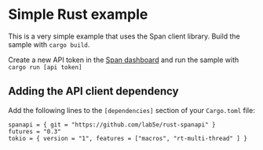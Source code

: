 # Simple Rust example

This is a very simple example that uses the Span client library. Build the sample with
`cargo build`.

Create a new API token in the [Span dashboard](https://span.lab5e.com/) and run 
the sample with `cargo run [api token]`

## Adding the API client dependency

Add the following lines to the `[dependencies]`  section of your `Cargo.toml` file:

```text
spanapi = { git = "https://github.com/lab5e/rust-spanapi" }
futures = "0.3"
tokio = { version = "1", features = ["macros", "rt-multi-thread" ] }
```